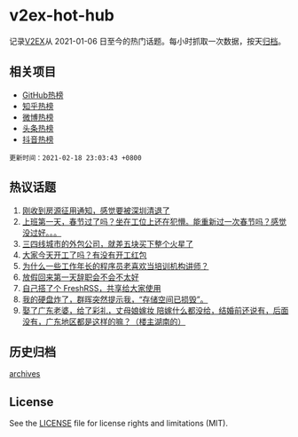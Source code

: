 # v2ex-hot-hub

 记录[V2EX](https://www.v2ex.com/)从 2021-01-06 日至今的热门话题。每小时抓取一次数据，按天[归档](archives)。
 
 ## 相关项目

- [GitHub热榜](https://github.com/lonnyzhang423/github-hot-hub)
- [知乎热榜](https://github.com/lonnyzhang423/zhihu-hot-hub)
- [微博热榜](https://github.com/lonnyzhang423/weibo-hot-hub)
- [头条热榜](https://github.com/lonnyzhang423/toutiao-hot-hub)
- [抖音热榜](https://github.com/lonnyzhang423/douyin-hot-hub)


 `更新时间：2021-02-18 23:03:43 +0800`

## 热议话题

1. [刚收到房源征用通知，感觉要被深圳清退了](https://www.v2ex.com/t/753933)
1. [上班第一天，春节过了吗？坐在工位上还在犯懵。能重新过一次春节吗？感觉没过好。。。](https://www.v2ex.com/t/753781)
1. [三四线城市的外包公司，就差五块买下整个火星了](https://www.v2ex.com/t/753842)
1. [大家今天开工了吗？有没有开工红包](https://www.v2ex.com/t/753796)
1. [为什么一些工作年长的程序员老喜欢当培训机构讲师？](https://www.v2ex.com/t/753786)
1. [放假回来第一天辞职会不会不太好](https://www.v2ex.com/t/753907)
1. [自己搭了个 FreshRSS，共享给大家使用](https://www.v2ex.com/t/753776)
1. [我的硬盘炸了，群晖突然提示我，“存储空间已损毁”。](https://www.v2ex.com/t/753928)
1. [娶了广东老婆，给了彩礼，丈母娘嫁妆 陪嫁什么都没给，结婚前还说有，后面没有，广东地区都是这样的嘛？（楼主湖南的）](https://www.v2ex.com/t/753987)

## 历史归档

[archives](archives)

## License

See the [LICENSE](LICENSE) file for license rights and limitations (MIT).

